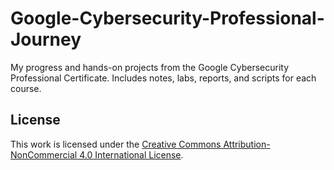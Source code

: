 # Google-Cybersecurity-Professional-Journey
My progress and hands-on projects from the Google Cybersecurity Professional Certificate. Includes notes, labs, reports, and scripts for each course.






## License  
This work is licensed under the [Creative Commons Attribution-NonCommercial 4.0 International License](https://creativecommons.org/licenses/by-nc/4.0/).
